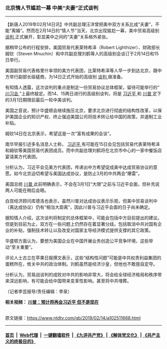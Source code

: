 ### 北京情人节尴尬一幕  中美“夫妻”正式谈判
------------------------

<div class="post_content">
 <p>
  【新唐人2019年02月14日讯】中共副总理汪洋曾把美中双方关系比成“夫妻”，不能“离婚”。然而在2月14日的“情人节”当天，北京出现尴尬一幕，美中贸易高级别
  <a href="https://www.ntdtv.com/gb/谈判.htm">
   谈判
  </a>
  正式展开，彰显美中之间的“夫妻”关系格外紧张。
 </p>
 <p>
  据稍早公布的行程安排，美国贸易代表莱特希泽（Robert Lighthizer）、财政部长姆钦（Steven Mnuchin）和中共副总理刘鹤等人的高级别会谈订于2月14日和15日举行。
 </p>
 <p>
  美国副贸易代表格里什率领的美方代表团，比莱特希泽等人早一步到达北京，跟中方举行副部长级磋商，为14日正式开始的高级别
  <a href="https://www.ntdtv.com/gb/谈判.htm">
   谈判
  </a>
  做准备。
 </p>
 <p>
  有知情人透露，这次谈判的重点是制定一份贸易协议总体框架，留待可能举行的“
  <a href="https://www.ntdtv.com/gb/川习会.htm">
   川习会
  </a>
  ”上最终敲定。而14、15两日进行的高级别谈判，将是
  <a href="https://www.ntdtv.com/gb/习近平.htm">
   习近平
  </a>
  和
  <a href="https://www.ntdtv.com/gb/川普.htm">
   川普
  </a>
  定下的3月1日期限前最后一轮中美谈判。
 </p>
 <p>
  美国之音说，预计华盛顿会继续施压北京，要求北京进行彻底的结构性改革，以保护美国企业的知识产权、终止强迫美国公司将技术转让给中国的政策，并遏制工业补贴。
 </p>
 <p>
  姆钦14日在北京表示，希望这是一次“富有成果的会谈”。
 </p>
 <p>
  南华早报引述多名消息人士称，
  <a href="https://www.ntdtv.com/gb/习近平.htm">
   习近平
  </a>
  有可能在15日会见包括贸易代表莱特希泽和姆钦等美国贸易代表团成员。而中共副总理刘鹤将在北京市中心的一家中餐饭店宴请美方代表团。
 </p>
 <p>
  分析认为，习近平会见美方代表团，传递出中方希望促成美中达成贸易协议的意愿。如今北京迫切希望与美国达成协议，是防止3月的中共两会“爆雷”。
 </p>
 <p>
  美国总统
  <a href="https://www.ntdtv.com/gb/川普.htm">
   川普
  </a>
  此前明确表示，不会在3月1日“大限”之前与习近平会面，但补充说两人可能在稍后会晤。
 </p>
 <p>
  白宫经济顾问库德洛也表示，虽然川普对达成协议表示乐观，但美中贸易谈判中（离达成协议）仍有“相当大距离”，因此川普与习近平会面的日子尚未确定。
 </p>
 <p>
  据知情人介绍，这次谈判将制定的总体框架中，可能会包括中方目前提出的建议。但是到目前为止，双方在一些问题上仍然存在着显著分歧。包括取消中共对国有企业的补贴，强制技术转让以及改变对国家主导经济模式提供支撑的其它政策。
 </p>
 <p>
  华盛顿方面认为，要想为美国企业在中国开展业务创造公平竞争环境，这些举动“至关重要”。
 </p>
 <p>
  评论人士古立在苹果日报撰文表示，这些“结构性问题”可能是中共权贵利益集团的蛋糕所在，攸关中共的政治体制。刘鹤虽然是经济沙皇，但他也不敢擅自定夺。
 </p>
 <p>
  分析认为，贸易战谈判的成败对中共的影响非常大，将会给全球经济格局和秩序带来深远影响，有可能会给中国带来变革性影响。甚至将中共埋葬。
 </p>
 <p>
  （记者李芸报导/责任编辑：李泉）
 </p>
 <p>
  <strong>
   相关视频：
   <a href="https://www.ntdtv.com/b5/2019/02/13/a102511113.html">
    川普：预计将再会习近平 但不是现在
   </a>
  </strong>
 </p>
 <div class="single_ad">
 </div>
</div>

<br/>原文链接：https://www.ntdtv.com/gb/2019/02/14/a102511668.html


------------------------
#### [首页](https://github.com/gfw-breaker/banned-news/blob/master/README.md) &nbsp;|&nbsp; [Web代理](https://github.com/labour-camp/helloworld) &nbsp;|&nbsp; [一键翻墙软件](https://github.com/gfw-breaker/nogfw/blob/master/README.md) &nbsp;| [《九评共产党》](https://github.com/gfw-breaker/9ping.md/blob/master/README.md#九评之一评共产党是什么) | [《解体党文化》](https://github.com/gfw-breaker/jtdwh.md/blob/master/README.md) | [《共产主义的终极目的》](https://github.com/gfw-breaker/gczydzjmd.md/blob/master/README.md)

